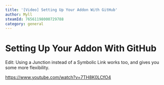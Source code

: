 ```yaml
---
title: '[Video] Setting Up Your Addon With GitHub'
author: Myll
steamId: 76561198000729788
category: general
---
```


# Setting Up Your Addon With GitHub

Edit: Using a Junction instead of a Symbolic Link works too, and gives you some more flexibility.

https://www.youtube.com/watch?v=7TH8K0LCfO4
